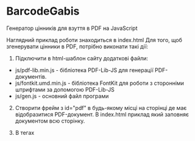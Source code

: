 # BarcodeGabis
Генератор цінників для взуття в PDF на JavaScript

Наглядний приклад роботи знаходиться в index.html
Для того, щоб згенерувати цінники в PDF, потрібно виконати такі дії:
1. Підключити в html-шаблон сайту додаткові файли:
  - js/pdf-lib.min.js - бібліотека PDF-Lib-JS для генерації PDF-документів.
  - js/fontkit.umd.min.js - бібліотека FontKit для роботи з сторонніми штрифтами за допомогою PDF-Lib-JS
  - js/gen.js - основний файл програми

2. Створити фрейм з id="pdf" в будь-якому місці на сторінці де має відобразитися PDF-документ. В index.html приклад який заповняє документом всю сторінку.
3. В тегах <script> на сторінці або в js-файлі створити масив з інформацією про цінники, які потрібно згенерувати. Шаблон масиву:

		let barcodes = [
			{
				barcode: 'ШТРИХКОД',
				name: 'НАЗВА ТОВАРУ',
				price: 'ЦІНА ТОВАРУ',
				color: 'КОЛІР ВЗУТТЯ',
				size: 'РОЗМІР ВЗУТТЯ',
				artikle: 'АРТИКУЛ',
				code: 'КОД ТОВАРУ',
				country: 'КРАЇНА-ВИРОБНИК',
				date: 'ДАТА ВИГОТОВЛЕННЯ',
				supplier: 'ПОСТАЧАЛЬНИК',
				importer: 'АДРЕСА ІМПОРТЕРА',
				top: 'ЗОВНІШНІЙ МАТЕРІАЛ',
				center: 'ВНУТРІШНІЙ МАТЕРІАЛ',
				bottom: 'МАТЕРІАЛ ЗНИЗУ'
			 },
			{
				barcode: '4820001157321',
				name: 'Ботинки женские Stilly',
				price: '540,00',
				color: 'Зелений',
				size: '39',
				artikle: '973-4',
				code: '115732',
				country: 'Китай',
				date: '01.01.2022',
				supplier: 'ООО "Trend" China',
				importer: 'Башили, м. Одеса, ринок 7 км. Конт.№10',
				top: 'текстиль + шкіра',
				center: 'шкіра',
				bottom: 'шкіра + інші матеріали'
			}
		];
  
4. Викликати функцію `genGabisBarcode(barcodes)`, де barcodes - масив з цінниками

Думаю зрозуміло, що тип усіх параметрів це рядок (String), але для параметрів top, center і bottom корректим є лише декілька значень:
	1. шкіра
	2. шкіра з покриттям
	3. текстиль
	4. інші матеріали
	5. текстиль + інші матеріали
	6. текстиль + шкіра
	7. шкіра + інші матеріали
	
В принципі всі коректні значення для цих параметрів перелічені в константі materialsLetters в js/gen.js:
	
		const materialsLetters = {
		    'шкіра': 'I',
		    'шкіра з покриттям': 'G',
		    'текстиль': 'F',
		    'інші матеріали': 'D',
		    'текстиль + інші матеріали': 'E',
		    'текстиль + шкіра': 'H',
		    'шкіра + інші матеріали': 'J'
		};
		
